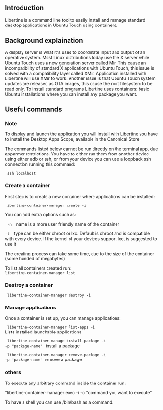 ## Introduction

Libertine is a command line tool to easily install and manage standard desktop applications in Ubuntu Touch using containers.

## Background explaination

A display server is what it's used to coordinate input and output of an operative system. Most Linux distributions today use the X server while Ubuntu Touch uses a new generation server called Mir. This cause an incompatibility of standard X applications with Ubuntu Touch, this issue is solved with a compatibility layer called XMir. Application installed with Libertine will use XMir to work. Another issue is that Ubuntu Touch system updates are released as OTA images, this cause the root filesystem to be read only. To install standard programs Libertine uses containers: basic Ubuntu installations where you can install any package you want.

## Useful commands

### Note

To display and launch the application you will install with Libertine you have to install the Desktop Apps Scope, available in the Canonical Store.

The commands listed below cannot be run directly on the terminal app, due apparmor restrictions. You have to either run them from another device using either adb or ssh, or from your device you can use a loopback ssh connection running this command:

<code> ssh localhost </code>

### Create a container

First step is to create a new container where applications can be installed:

<code> ibertine-container-manager create -i <container-identifier> </code>

You can add extra options such as:

<code> -n <name> </code>name is a more user friendly name of the container

<code>-t <type> </code>type can be either chroot or lxc. Default is chroot and is compatible with every device. If the kernel of your devices support lxc, is suggested to use it

The creating process can take some time, due to the size of the container (some hunded of megabytes)

To list all containers created run:
<code> libertine-container-manager list </code>

### Destroy a container
<code> libertine-container-manager destroy -i <container-identifier> </code>

### Manage applications

Once a container is set up, you can manage applications:

<code> libertine-container-manager list-apps -i <container-id> </code> Lists installed launchable applications

<code> libertine-container-manage install-package -i <container-id> -p "package-name" </code> install a package

<code> libertine-container-manager remove-package -i <container-id> -p "package-name" </code>remove a package

### others

To execute any arbitrary command inside the container run:

"libertine-container-manager exec -i <container-id> -c "command you want to execute" </code>

To have a shell you can use /bin/bash as a command.